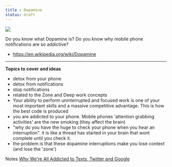 ```yaml
---
title : Dopamine
status: draft
---
```


[![](/images/dopamine.svg.png)](https://upload.wikimedia.org/wikipedia/commons/thumb/2/2f/Dopamine.svg/220px-Dopamine.svg.png)

Do you know what Dopamine is? Do you know why mobile phone notifications are so addictive?


- https://en.wikipedia.org/wiki/Dopamine

---

**Topics to cover and ideas**

 - detox from your phone
 - detox from notifications
 - stop notifications
 - related to the Zone and Deep work concepts
 - Your ability to perform uninterrupted and focused work is one of your most important skills and a massive competitive advantage. This is how the best code is produced
 - you are addicted to your phone. Mobile phones 'attention grabbing activities' are the new smoking
 (they affect the brain)
 - "why do you have the huge to check your phone when you hear an interruption". it is like a thread has started in your brain that wont complete until you check it.
 - the problem is that these dopamine interruptions make you lose context (and lose the 'zone')

Notes [Why We're All Addicted to Texts, Twitter and Google](https://www.psychologytoday.com/blog/brain-wise/201209/why-were-all-addicted-texts-twitter-and-google)